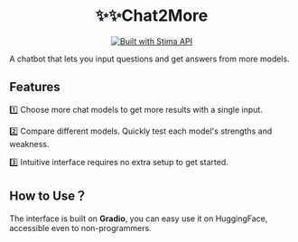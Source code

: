 <div align="center">

# ✨✨Chat2More

[![Built with Stima API](https://img.shields.io/badge/Built%20with-Stima%20API-blueviolet?logo=robot)](https://api.stima.tech)

</div>

A chatbot that lets you input questions and get answers from more models.

## Features

1️⃣ Choose more chat models to get more results with a single input.

2️⃣ Compare different models. Quickly test each model's strengths and weakness.

3️⃣ Intuitive interface requires no extra setup to get started.

## How to Use？

The interface is built on **Gradio**, you can easy use it on HuggingFace, accessible even to non-programmers.  

